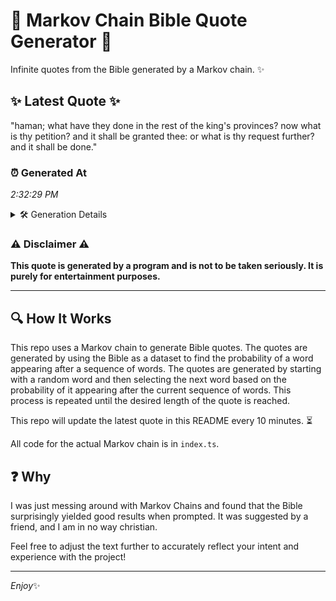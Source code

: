 # 📖 Markov Chain Bible Quote Generator 📖

Infinite quotes from the Bible generated by a Markov chain. ✨

## ✨ Latest Quote ✨
"haman; what have they done in the rest of the king's provinces? now what is thy petition? and it shall be granted thee: or what is thy request further? and it shall be done."

### ⏰ Generated At
*2:32:29 PM*

<details>
    <summary>🛠️ Generation Details</summary>
    <p>
        <strong>🌱 Seed:</strong> haman;<br>
        <strong>🔄 Iterations:</strong> 33<br>
        <strong>📜 Context History:</strong><br>[ haman; ]: what<br>[ haman;, what ]: have<br>[ haman;, what, have ]: they<br>[ haman;, what, have, they ]: done<br>[ haman;, what, have, they, done ]: in<br>[ haman;, what, have, they, done, in ]: the<br>[ what, have, they, done, in, the ]: rest<br>[ have, they, done, in, the, rest ]: of<br>[ they, done, in, the, rest, of ]: the<br>[ done, in, the, rest, of, the ]: king's<br>[ in, the, rest, of, the, king's ]: provinces?<br>[ the, rest, of, the, king's, provinces? ]: now<br>[ rest, of, the, king's, provinces?, now ]: what<br>[ of, the, king's, provinces?, now, what ]: is<br>[ the, king's, provinces?, now, what, is ]: thy<br>[ king's, provinces?, now, what, is, thy ]: petition?<br>[ provinces?, now, what, is, thy, petition? ]: and<br>[ now, what, is, thy, petition?, and ]: it<br>[ what, is, thy, petition?, and, it ]: shall<br>[ is, thy, petition?, and, it, shall ]: be<br>[ thy, petition?, and, it, shall, be ]: granted<br>[ petition?, and, it, shall, be, granted ]: thee:<br>[ and, it, shall, be, granted, thee: ]: or<br>[ it, shall, be, granted, thee:, or ]: what<br>[ shall, be, granted, thee:, or, what ]: is<br>[ be, granted, thee:, or, what, is ]: thy<br>[ granted, thee:, or, what, is, thy ]: request<br>[ thee:, or, what, is, thy, request ]: further?<br>[ or, what, is, thy, request, further? ]: and<br>[ what, is, thy, request, further?, and ]: it<br>[ is, thy, request, further?, and, it ]: shall<br>[ thy, request, further?, and, it, shall ]: be<br>[ request, further?, and, it, shall, be ]: done.<br>
    </p>
</details>

### ⚠️ Disclaimer ⚠️
**This quote is generated by a program and is not to be taken seriously. It is purely for entertainment purposes.**

---

## 🔍 How It Works

This repo uses a Markov chain to generate Bible quotes. The quotes are generated by using the Bible as a dataset to find the probability of a word appearing after a sequence of words. The quotes are generated by starting with a random word and then selecting the next word based on the probability of it appearing after the current sequence of words. This process is repeated until the desired length of the quote is reached.

This repo will update the latest quote in this README every 10 minutes. ⏳

All code for the actual Markov chain is in `index.ts`.

## ❓ Why

I was just messing around with Markov Chains and found that the Bible surprisingly yielded good results when prompted. 
It was suggested by a friend, and I am in no way christian.

Feel free to adjust the text further to accurately reflect your intent and experience with the project!

---

*Enjoy*✨
